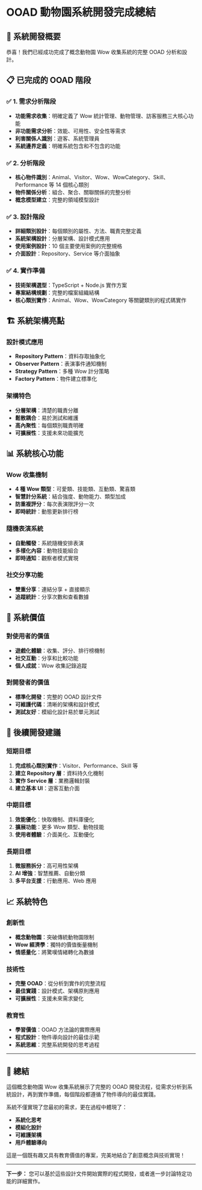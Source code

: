 # OOAD 動物園系統開發完成總結

## 🎉 系統開發概要

恭喜！我們已經成功完成了概念動物園 Wow 收集系統的完整 OOAD 分析和設計。

## 📋 已完成的 OOAD 階段

### ✅ 1. 需求分析階段
- **功能需求收集**：明確定義了 Wow 統計管理、動物管理、訪客服務三大核心功能
- **非功能需求分析**：效能、可用性、安全性等需求
- **利害關係人識別**：遊客、系統管理員
- **系統邊界定義**：明確系統包含和不包含的功能

### ✅ 2. 分析階段
- **核心物件識別**：Animal、Visitor、Wow、WowCategory、Skill、Performance 等 14 個核心類別
- **物件關係分析**：組合、聚合、關聯關係的完整分析
- **概念模型建立**：完整的領域模型設計

### ✅ 3. 設計階段
- **詳細類別設計**：每個類別的屬性、方法、職責完整定義
- **系統架構設計**：分層架構、設計模式應用
- **使用案例設計**：10 個主要使用案例的完整規格
- **介面設計**：Repository、Service 等介面抽象

### ✅ 4. 實作準備
- **技術架構選型**：TypeScript + Node.js 實作方案
- **專案結構規劃**：完整的檔案組織結構
- **核心類別實作**：Animal、Wow、WowCategory 等關鍵類別的程式碼實作

## 🏗️ 系統架構亮點

### 設計模式應用
- **Repository Pattern**：資料存取抽象化
- **Observer Pattern**：表演事件通知機制
- **Strategy Pattern**：多種 Wow 計分策略
- **Factory Pattern**：物件建立標準化

### 架構特色
- **分層架構**：清楚的職責分離
- **鬆散耦合**：易於測試和維護
- **高內聚性**：每個類別職責明確
- **可擴展性**：支援未來功能擴充

## 📊 系統核心功能

### Wow 收集機制
- **4 種 Wow 類型**：可愛類、技能類、互動類、驚喜類
- **智慧計分系統**：結合強度、動物能力、類型加成
- **防重複評分**：每次表演限評分一次
- **即時統計**：動態更新排行榜

### 隨機表演系統
- **自動觸發**：系統隨機安排表演
- **多樣化內容**：動物技能組合
- **即時通知**：觀察者模式實現

### 社交分享功能
- **雙重分享**：連結分享 + 直接顯示
- **追蹤統計**：分享次數和查看數據

## 🎯 系統價值

### 對使用者的價值
- **遊戲化體驗**：收集、評分、排行榜機制
- **社交互動**：分享和比較功能
- **個人成就**：Wow 收集記錄追蹤

### 對開發者的價值
- **標準化開發**：完整的 OOAD 設計文件
- **可維護代碼**：清晰的架構和設計模式
- **測試友好**：模組化設計易於單元測試

## 🚀 後續開發建議

### 短期目標
1. **完成核心類別實作**：Visitor、Performance、Skill 等
2. **建立 Repository 層**：資料持久化機制
3. **實作 Service 層**：業務邏輯封裝
4. **建立基本 UI**：遊客互動介面

### 中期目標
1. **效能優化**：快取機制、資料庫優化
2. **擴展功能**：更多 Wow 類型、動物技能
3. **使用者體驗**：介面美化、互動優化

### 長期目標
1. **微服務拆分**：高可用性架構
2. **AI 增強**：智慧推薦、自動分類
3. **多平台支援**：行動應用、Web 應用

## 📈 系統特色

### 創新性
- **概念動物園**：突破傳統動物園限制
- **Wow 經濟學**：獨特的價值衡量機制
- **情感量化**：將驚嘆情緒轉化為數據

### 技術性
- **完整 OOAD**：從分析到實作的完整流程
- **最佳實踐**：設計模式、架構原則應用
- **可擴展性**：支援未來需求變化

### 教育性
- **學習價值**：OOAD 方法論的實際應用
- **程式設計**：物件導向設計的最佳示範
- **系統思維**：完整系統開發的思考過程

---

## 🎊 總結

這個概念動物園 Wow 收集系統展示了完整的 OOAD 開發流程，從需求分析到系統設計，再到實作準備，每個階段都遵循了物件導向的最佳實踐。

系統不僅實現了您最初的需求，更在過程中體現了：
- **系統化思考**
- **模組化設計**
- **可維護架構**
- **用戶體驗導向**

這是一個既有趣又具有教育價值的專案，完美地結合了創意概念與技術實現！

---

**下一步：** 您可以基於這些設計文件開始實際的程式開發，或者進一步討論特定功能的詳細實作。
